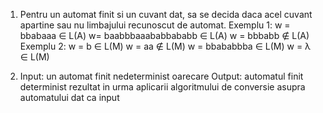 1. Pentru un automat finit si un cuvant dat, sa se decida daca acel cuvant apartine sau nu limbajului recunoscut de automat.
Exemplu 1:
w = bbabaaa ∈ L(A)
w= baabbbaaababbababb ∈ L(A)
w = bbbabb ∉ L(A)
Exemplu 2:
w = b ∈ L(M) w = aa ∉ L(M)
w = bbababbba ∈ L(M)
w = λ ∈ L(M)


2. Input: un automat finit nedeterminist oarecare
Output: automatul finit determinist rezultat in urma aplicarii algoritmului de
conversie asupra automatului dat ca input
